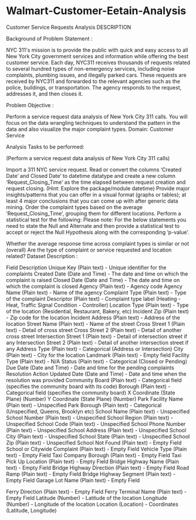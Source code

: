 # Walmart-Customer-Eetain-Analysis
Customer Service Requests Analysis
DESCRIPTION

Background of Problem Statement :

NYC 311's mission is to provide the public with quick and easy access to all New York City government services and information while offering the best customer service. Each day, NYC311 receives thousands of requests related to several hundred types of non-emergency services, including noise complaints, plumbing issues, and illegally parked cars. These requests are received by NYC311 and forwarded to the relevant agencies such as the police, buildings, or transportation. The agency responds to the request, addresses it, and then closes it.

Problem Objective :

Perform a service request data analysis of New York City 311 calls. You will focus on the data wrangling techniques to understand the pattern in the data and also visualize the major complaint types.
Domain: Customer Service

Analysis Tasks to be performed:

(Perform a service request data analysis of New York City 311 calls) 

Import a 311 NYC service request.
Read or convert the columns ‘Created Date’ and Closed Date’ to datetime datatype and create a new column ‘Request_Closing_Time’ as the time elapsed between request creation and request closing. (Hint: Explore the package/module datetime)
Provide major insights/patterns that you can offer in a visual format (graphs or tables); at least 4 major conclusions that you can come up with after generic data mining.
Order the complaint types based on the average ‘Request_Closing_Time’, grouping them for different locations.
Perform a statistical test for the following:
Please note: For the below statements you need to state the Null and Alternate and then provide a statistical test to accept or reject the Null Hypothesis along with the corresponding ‘p-value’.

Whether the average response time across complaint types is similar or not (overall)
Are the type of complaint or service requested and location related?
Dataset Description :

Field	Description
Unique Key	(Plain text) - Unique identifier for the complaints
Created Date	(Date and Time) - The date and time on which the complaint is raised
Closed Date	(Date and Time)  - The date and time on which the complaint is closed
Agency	(Plain text) - Agency code
Agency Name	(Plain text) - Name of the agency
Complaint Type	(Plain text) - Type of the complaint
Descriptor	(Plain text) - Complaint type label (Heating - Heat, Traffic Signal Condition - Controller)
Location Type	(Plain text) - Type of the location (Residential, Restaurant, Bakery, etc)
Incident Zip	(Plain text) - Zip code for the location
Incident Address	(Plain text) - Address of the location
Street Name	(Plain text) - Name of the street
Cross Street 1	(Plain text) - Detail of cross street
Cross Street 2	(Plain text) - Detail of another cross street
Intersection Street 1	(Plain text) - Detail of intersection street if any
Intersection Street 2	(Plain text) - Detail of another intersection street if any
Address Type	(Plain text) - Categorical (Address or Intersection)
City	(Plain text) - City for the location
Landmark	(Plain text) - Empty field
Facility Type	(Plain text) - N/A
Status	(Plain text) - Categorical (Closed or Pending)
Due Date	(Date and Time) - Date and time for the pending complaints
Resolution Action Updated Date	(Date and Time) - Date and time when the resolution was provided
Community Board	(Plain text) - Categorical field (specifies the community board with its code)
Borough	(Plain text) - Categorical field (specifies the community board)
X Coordinate	(State Plane) (Number)
Y Coordinate	(State Plane) (Number)
Park Facility Name	(Plain text) - Unspecified
Park Borough	(Plain text) - Categorical (Unspecified, Queens, Brooklyn etc)
School Name	(Plain text) - Unspecified
School Number	(Plain text)  - Unspecified
School Region	(Plain text)  - Unspecified
School Code	(Plain text)  - Unspecified
School Phone Number	(Plain text)  - Unspecified
School Address	(Plain text)  - Unspecified
School City	(Plain text)  - Unspecified
School State	(Plain text)  - Unspecified
School Zip	(Plain text)  - Unspecified
School Not Found	(Plain text)  - Empty Field
School or Citywide Complaint	(Plain text)  - Empty Field
Vehicle Type	(Plain text)  - Empty Field
Taxi Company Borough	(Plain text)  - Empty Field
Taxi Pick Up Location	(Plain text)  - Empty Field
Bridge Highway Name	(Plain text)  - Empty Field
Bridge Highway Direction	(Plain text)  - Empty Field
Road Ramp	(Plain text)  - Empty Field
Bridge Highway Segment	(Plain text)  - Empty Field
Garage Lot Name	(Plain text)  - Empty Field
 
Ferry Direction	(Plain text)  - Empty Field
Ferry Terminal Name	(Plain text)  - Empty Field
Latitude	(Number) - Latitude of the location
Longitude	(Number) - Longitude of the location
Location	(Location) - Coordinates (Latitude, Longitude)
